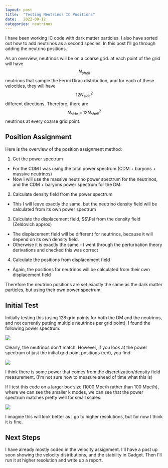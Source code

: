 ```yaml
---
layout: post
title:  "Testing Neutrinos IC Positions"
date:   2022-09-12
categories: neutrinos
---
```


I have been working IC code with dark matter particles. I also have sorted out how to add neutrinos as a second species. In this post I'll go through adding the neutrino positions.

As an overview, neutrinos will be on a coarse grid. at each point of the grid will have $$N_{shell}$$ neutrinos that sample the Fermi Dirac distribution, and for each of these velocities, they will have $$12 N_{side}^2$$ different directions. Therefore, there are $$N_{side} \times 12 N_{shell}^2$$ neutrinos at every coarse grid point.

## Position Assignment

Here is the overview of the position assignment method:

1. Get the power spectrum
- For the CDM I was using the total power spectrum (CDM + baryons + massive neutrinos)
- Now I will use the massive neutrino power spectrum for the neutrinos, and the CDM + baryons power spectrum for the DM.
2. Calculate density field from the power spectrum
- This I will leave exactly the same, but the neutrino density field will be calculated from its own power spectrum
3. Calculate the displacement field, $$\Psi from the density field (Zeldovich approx)
- The displacement field will be different for neutrinos, because it will depend on its own density field.
- Otherwise it is exactly the same - I went through the perturbation theory derivations and checked this was correct
4. Calculate the positions from displacement field
- Again, the positions for neutrinos will be calculated from their own displacement field

Therefore the neutrino positions are set exactly the same as the dark matter particles, but using their own power spectrum.

## Initial Test

Initially testing this (using 128 grid points for both the DM and the neutrinos, and not currently putting multiple neutrinos per grid point), I found the following power spectrum:

<img src="{{ site.baseurl }}/assets/plots/20220912_test1.png">


Clearly, the neutrinos don't match. However, if you look at the power spectrum of just the initial grid point positions (red), you find

<img src="{{ site.baseurl }}/assets/plots/20220912_test2.png">

I think there is some power that comes from the discretization/density field measurement. (I'm not sure how to measure ahead of time what this is)


If I test this code on a larger box size (1000 Mpc/h rather than 100 Mpc/h), where we can see the smaller k modes, we can see that the power spectrum matches pretty well for small scales:

<img src="{{ site.baseurl }}/assets/plots/20220912_test3.png">

I imagine this will look better as I go to higher resolutions, but for now I think it is fine.



## Next Steps

I have already mostly coded in the velocity assignment. I'll have a post up soon showing the velocity distributions, and the stability in Gadget. Then I'll run it at higher resolution and write up a report.
